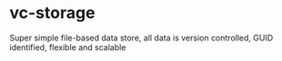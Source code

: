 # vc-storage
Super simple file-based data store, all data is version controlled, GUID identified, flexible and scalable
